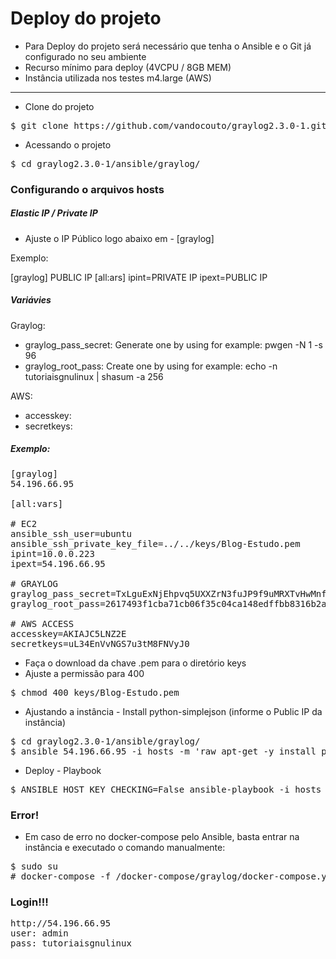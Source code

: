 
# Deploy do projeto

* Para Deploy do projeto será necessário que tenha o Ansible e o Git já configurado no seu ambiente
* Recurso mínimo para deploy (4VCPU / 8GB MEM) 
* Instância utilizada nos testes m4.large (AWS)
<hr>

* Clone do projeto
<pre>
$ git clone https://github.com/vandocouto/graylog2.3.0-1.git
</pre> 

* Acessando o projeto

<pre>
$ cd graylog2.3.0-1/ansible/graylog/
</pre>


### Configurando o arquivos hosts
 
##### Elastic IP / Private IP
* Ajuste o IP Público logo abaixo em - [graylog]</br>

Exemplo:

[graylog]
PUBLIC IP
[all:ars]
ipint=PRIVATE IP
ipext=PUBLIC IP

##### Variávies

Graylog:
* graylog_pass_secret: Generate one by using for example: pwgen -N 1 -s 96
* graylog_root_pass: Create one by using for example: echo -n tutoriaisgnulinux | shasum -a 256

AWS:
* accesskey: 
* secretkeys:

##### Exemplo:

<pre>
[graylog]
54.196.66.95

[all:vars]

# EC2
ansible_ssh_user=ubuntu
ansible_ssh_private_key_file=../../keys/Blog-Estudo.pem
ipint=10.0.0.223
ipext=54.196.66.95

# GRAYLOG
graylog_pass_secret=TxLguExNjEhpvq5UXXZrN3fuJP9f9uMRXTvHwMnfeyinguB83MSzOYWWvRIjiIIH4PujzQqHgSn9I2TqUslLmAaTFCNqA5qx
graylog_root_pass=2617493f1cba71cb06f35c04ca148edffbb8316b2ae63dfd60fad268618f68b6

# AWS ACCESS
accesskey=AKIAJC5LNZ2E
secretkeys=uL34EnVvNGS7u3tM8FNVyJ0
</pre>

* Faça o download da chave .pem para o diretório keys 
* Ajuste a permissão para 400
<pre>
$ chmod 400 keys/Blog-Estudo.pem
</pre>
* Ajustando a instância - Install python-simplejson (informe o Public IP da instância)
<pre>
$ cd graylog2.3.0-1/ansible/graylog/
$ ansible 54.196.66.95 -i hosts -m 'raw apt-get -y install python-simplejson' -b
</pre>

* Deploy - Playbook
<pre>
$ ANSIBLE_HOST_KEY_CHECKING=False ansible-playbook -i hosts ./tasks/main.yml
</pre>


### Error!
* Em caso de erro no docker-compose pelo Ansible, basta entrar na instância e executado o comando manualmente:
<pre>
$ sudo su
# docker-compose -f /docker-compose/graylog/docker-compose.yml up -d logspout
</pre>

### Login!!!

<pre>
http://54.196.66.95
user: admin
pass: tutoriaisgnulinux
</pre>

